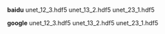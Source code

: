 
**baidu**
  unet_12_3.hdf5
  unet_13_2.hdf5
  unet_23_1.hdf5

**google**
  unet_12_3.hdf5
  unet_13_2.hdf5
  unet_23_1.hdf5

